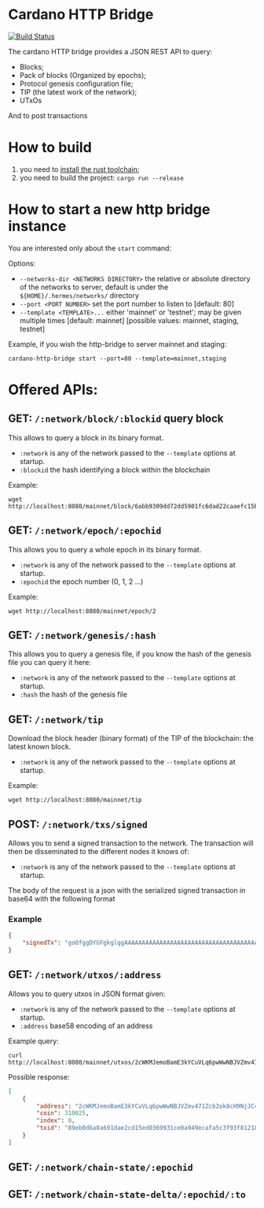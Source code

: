 # Cardano HTTP Bridge

[![Build Status](https://travis-ci.org/input-output-hk/cardano-http-bridge.svg?branch=master)](https://travis-ci.org/input-output-hk/cardano-http-bridge)

The cardano HTTP bridge provides a JSON REST API to query:

* Blocks;
* Pack of blocks (Organized by epochs);
* Protocol genesis configuration file;
* TIP (the latest work of the network);
* UTxOs

And to post transactions

# How to build

1. you need to [install the rust toolchain](https://www.rust-lang.org/tools/install);
2. you need to build the project: `cargo run --release`

# How to start a new http bridge instance

You are interested only about the `start` command:

Options:

* `--networks-dir <NETWORKS DIRECTORY>`    the relative or absolute directory of the networks to server, default is under the `${HOME}/.hermes/networks/` directory
* `--port <PORT NUMBER>`                   set the port number to listen to [default: 80]
* `--template <TEMPLATE>...`               either 'mainnet' or 'testnet'; may be given multiple times [default: mainnet]  [possible values: mainnet, staging, testnet]

Example, if you wish the http-bridge to server mainnet and staging:

```
cardano-http-bridge start --port=80 --template=mainnet,staging
```

# Offered APIs:

## GET: `/:network/block/:blockid` query block

This allows to query a block in its binary format.

* `:network` is any of the network passed to the `--template` options at startup.
* `:blockid` the hash identifying a block within the blockchain

Example:

```
wget http://localhost:8080/mainnet/block/6abb9309dd72dd5901fc6dad22caaefc15bd08d5f297503001a9efdaee1eec2b
```

## GET: `/:network/epoch/:epochid`

This allows you to query a whole epoch in its binary format.

* `:network` is any of the network passed to the `--template` options at startup.
* `:epochid` the epoch number (0, 1, 2 ...)

Example:

```
wget http://localhost:8080/mainnet/epoch/2
```

## GET: `/:network/genesis/:hash`

This allows you to query a genesis file, if you know the hash of the genesis file you can query it here:

* `:network` is any of the network passed to the `--template` options at startup.
* `:hash` the hash of the genesis file

## GET: `/:network/tip`

Download the block header (binary format) of the TIP of the blockchain: the latest known block.

* `:network` is any of the network passed to the `--template` options at startup.

Example:

```
wget http://localhost:8080/mainnet/tip
```

## POST: `/:network/txs/signed`

Allows you to send a signed transaction to the network. The transaction will then be
disseminated to the different nodes it knows of:

* `:network` is any of the network passed to the `--template` options at startup.

The body of the request is a json with the serialized signed transaction in base64 with the following format

### Example
```json
{
    "signedTx": "goOfggDYGFgkglggAAAAAAAAAAAAAAAAAAAAAAAAAAAAAAAAAAAAAAAAAAAB/5+CgtgYWCGDWBz9PnIoa40sFCzLwMLn+UVjOaRTzU6Wtf50npvsoAAa/moZtxkD6P+ggYIA2BhYhYJYQPRJ3yEtBixg/AmPLmVQ5qvdocgI7+LNE4rnE24YiW4GKxsT8AM8LDke8p7xizOMEW9eB5OFZigGi182w8yCErJYQHepDmtCsTSt2mcv48lddbB3EZtorHq3TY8D2n55j2gRa95oV4FvYNMG40zrpm3nGM0AtwMYJgEs6Ys3yAn3iAw=" 
}
```

## GET: `/:network/utxos/:address`

Allows you to query utxos in JSON format given:

* `:network` is any of the network passed to the `--template` options at startup.
* `:address` base58 encoding of an address

Example query:

```
curl http://localhost:8080/mainnet/utxos/2cWKMJemoBamE3kYCuVLq6pwWwNBJVZmv471Zcb2ok8cH9NjJC4JUkq5rV5ss9ALXWCKN
```

Possible response:
```json
[
    {
        "address": "2cWKMJemoBamE3kYCuVLq6pwWwNBJVZmv471Zcb2ok8cH9NjJC4JUkq5rV5ss9ALXWCKN",
        "coin": 310025,
        "index": 0,
        "txid": "89eb0d6a8a691dae2cd15ed0369931ce0a949ecafa5c3f93f8121833646e15c3"
    }
]
```

## GET: `/:network/chain-state/:epochid`

## GET: `/:network/chain-state-delta/:epochid/:to`
